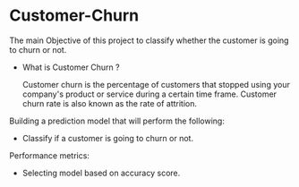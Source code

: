 # Customer-Churn
The main Objective of this project to classify whether the customer is going to churn or not.

- What is Customer Churn ?

   Customer churn is the percentage of customers that stopped using your company's product or service during a certain time frame. Customer churn rate is also known as the rate of    attrition.



Building a prediction model that will perform the following:

-  Classify if a customer is going to churn or not.
    
    
Performance metrics: 
   
 -  Selecting model based on accuracy score.
